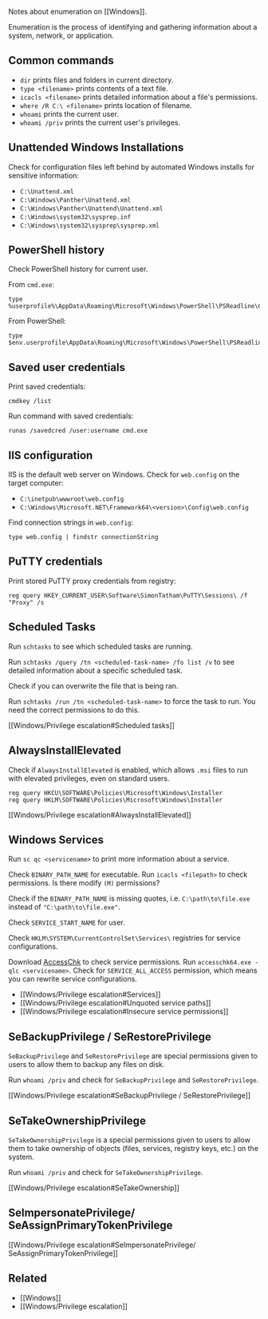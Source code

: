 Notes about enumeration on [[Windows]].

Enumeration is the process of identifying and gathering information about a system, network, or application.

## Common commands

- `dir` prints files and folders in current directory.
- `type <filename>` prints contents of a text file.
- `icacls <filename>` prints detailed information about a file's permissions.
- `where /R C:\ <filename>` prints location of filename.
- `whoami` prints the current user.
- `whoami /priv` prints the current user's privileges.

## Unattended Windows Installations

Check for configuration files left behind by automated Windows installs for sensitive information:

- `C:\Unattend.xml`
- `C:\Windows\Panther\Unattend.xml`
- `C:\Windows\Panther\Unattend\Unattend.xml`
- `C:\Windows\system32\sysprep.inf`
- `C:\Windows\system32\sysprep\sysprep.xml`

## PowerShell history

Check PowerShell history for current user.

From `cmd.exe`:

```
type %userprofile%\AppData\Roaming\Microsoft\Windows\PowerShell\PSReadline\ConsoleHost_history.txt
```

From PowerShell:

```
type $env.userprofile\AppData\Roaming\Microsoft\Windows\PowerShell\PSReadline\ConsoleHost_history.txt
```

## Saved user credentials

Print saved credentials:

```
cmdkey /list
```

Run command with saved credentials:

```
runas /savedcred /user:username cmd.exe
```

## IIS configuration

IIS is the default web server on Windows. Check for `web.config` on the target computer:

- `C:\inetpub\wwwroot\web.config`
- `C:\Windows\Microsoft.NET\Framework64\<version>\Config\web.config`

Find connection strings in `web.config`:

```
type web.config | findstr connectionString 
```

## PuTTY credentials

Print stored PuTTY proxy credentials from registry:

```
reg query HKEY_CURRENT_USER\Software\SimonTatham\PuTTY\Sessions\ /f "Proxy" /s
```

## Scheduled Tasks

Run `schtasks` to see which scheduled tasks are running.

Run `schtasks /query /tn <scheduled-task-name> /fo list /v` to see detailed information about a specific scheduled task.

Check if you can overwrite the file that is being ran.

Run `schtasks /run /tn <scheduled-task-name>` to force the task to run. You need the correct permissions to do this.

[[Windows/Privilege escalation#Scheduled tasks]]

## AlwaysInstallElevated

Check if `AlwaysInstallElevated` is enabled, which allows `.msi` files to run with elevated privileges, even on standard users.

```
reg query HKCU\SOFTWARE\Policies\Microsoft\Windows\Installer
reg query HKLM\SOFTWARE\Policies\Microsoft\Windows\Installer
```

[[Windows/Privilege escalation#AlwaysInstallElevated]]

## Windows Services

Run `sc qc <servicename>` to print more information about a service.

Check `BINARY_PATH_NAME` for executable. Run `icacls <filepath>` to check permissions. Is there modify `(M)` permissions?

Check if the `BINARY_PATH_NAME` is missing quotes, i.e. `C:\path\to\file.exe` instead of `"C:\path\to\file.exe"`.

Check `SERVICE_START_NAME` for user.

Check `HKLM\SYSTEM\CurrentControlSet\Services\` registries for service configurations.

Download [AccessChk](https://learn.microsoft.com/en-us/sysinternals/downloads/accesschk) to check service permissions. Run `accesschk64.exe -qlc <servicename>`. Check for `SERVICE_ALL_ACCESS` permission, which means you can rewrite service configurations.

- [[Windows/Privilege escalation#Services]]
- [[Windows/Privilege escalation#Unquoted service paths]]
- [[Windows/Privilege escalation#Insecure service permissions]]

## SeBackupPrivilege / SeRestorePrivilege

`SeBackupPrivilege` and `SeRestorePrivilege` are special permissions given to users to allow them to backup any files on disk.

Run `whoami /priv` and check for `SeBackupPrivilege` and `SeRestorePrivilege`.

[[Windows/Privilege escalation#SeBackupPrivilege / SeRestorePrivilege]]

## SeTakeOwnershipPrivilege

`SeTakeOwnershipPrivilege` is a special permissions given to users to allow them to take ownership of objects (files, services, registry keys, etc.) on the system.

Run `whoami /priv` and check for `SeTakeOwnershipPrivilege`.

[[Windows/Privilege escalation#SeTakeOwnership]]

## SeImpersonatePrivilege/ SeAssignPrimaryTokenPrivilege

[[Windows/Privilege escalation#SeImpersonatePrivilege/ SeAssignPrimaryTokenPrivilege]]

## Related

- [[Windows]]
- [[Windows/Privilege escalation]]